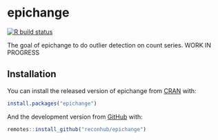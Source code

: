
<!-- README.md is generated from README.Rmd. Please edit that file -->

# epichange

<!-- badges: start -->

[![R build
status](https://github.com/reconhub/epichange/workflows/R-CMD-check/badge.svg)](https://github.com/reconhub/epichange/actions)
<!-- badges: end -->

The goal of epichange to do outlier detection on count series. WORK IN
PROGRESS

## Installation

You can install the released version of epichange from
[CRAN](https://CRAN.R-project.org) with:

``` r
install.packages("epichange")
```

And the development version from [GitHub](https://github.com/) with:

``` r
remotes::install_github("reconhub/epichange")
```

